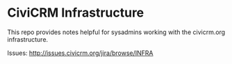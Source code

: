 CiviCRM Infrastructure
======================

This repo provides notes helpful for sysadmins working with the civicrm.org
infrastructure.

Issues: http://issues.civicrm.org/jira/browse/INFRA
